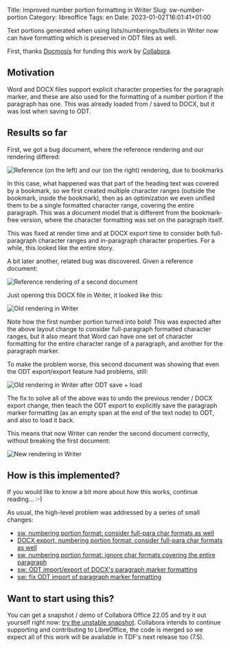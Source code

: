 Title: Improved number portion formatting in Writer
Slug: sw-number-portion
Category: libreoffice
Tags: en
Date: 2023-01-02T16:01:41+01:00

Text portions generated when using lists/numberings/bullets in Writer now can have formatting which
is preserved in ODT files as well.

First, thanks [Docmosis](https://www.docmosis.com/) for funding this work by
[Collabora](https://www.collaboraoffice.com/).

## Motivation

Word and DOCX files support explicit character properties for the paragraph marker, and these are
also used for the formatting of a number portion if the paragraph has one. This was already loaded
from / saved to DOCX, but it was lost when saving to ODT.

## Results so far

First, we got a bug document, where the reference rendering and our rendering differed:

![Reference (on the left) and our (on the right) rendering, due to bookmarks](https://share.vmiklos.hu/blog/sw-number-portion/sw-number-portion-1.png)

In this case, what happened was that part of the heading text was covered by a bookmark, so we first
created multiple character ranges (outside the bookmark, inside the bookmark), then as an
optimization we even unified them to be a single formatted character range, covering the entire
paragraph. This was a document model that is different from the bookmark-free version, where the
character formatting was set on the paragraph itself.

This was fixed at render time and at DOCX export time to consider both full-paragraph character
ranges and in-paragraph character properties. For a while, this looked like the entire story.

A bit later another, related bug was discovered. Given a reference document:

![Reference rendering of a second document](https://share.vmiklos.hu/blog/sw-number-portion/sw-number-portion-2-ref.png)

Just opening this DOCX file in Writer, it looked like this:

![Old rendering in Writer](https://share.vmiklos.hu/blog/sw-number-portion/sw-number-portion-3-import.png)

Note how the first number portion turned into bold! This was expected after the above layout change
to consider full-paragraph formatted character ranges, but it also meant that Word can have one
set of character formatting for the entire character range of a paragraph, and another for the
paragraph marker.

To make the problem worse, this second document was showing that even the ODT export/export feature
had problems, still:

![Old rendering in Writer after ODT save + load](https://share.vmiklos.hu/blog/sw-number-portion/sw-number-portion-4-odf.png)

The fix to solve all of the above was to undo the previous render / DOCX export change, then teach
the ODT export to explicitly save the paragraph marker formatting (as an empty span at the end of
the text node) to ODT, and also to load it back.

This means that now Writer can render the second document correctly, without breaking the first
document:

![New rendering in Writer](https://share.vmiklos.hu/blog/sw-number-portion/sw-number-portion-5-good.png)

## How is this implemented?

If you would like to know a bit more about how this works, continue reading... :-)

As usual, the high-level problem was addressed by a series of small changes:

<!-- s/\([^ ]\+\) \(.*\)/- [\2](https:\/\/git.libreoffice.org\/core\/commit\/\1)/g -->

- [sw, numbering portion format: consider full-para char formats as well](https://git.libreoffice.org/core/commit/e6907bc15cfa3c561d4aafbcc92eff291dc68cdd)
- [DOCX export, numbering portion format: consider full-para char formats as well](https://git.libreoffice.org/core/commit/dfba56830288b381eaaaf6b8f9454834301497db)
- [sw, numbering portion format: ignore char formats covering the entire paragraph](https://git.libreoffice.org/core/commit/585d440df98ff3b967c191908ac2d4b2f7e29326)
- [sw: ODT import/export of DOCX's paragraph marker formatting](https://git.libreoffice.org/core/commit/3998b98749739b2c499ffc4d83188e1034b66750)
- [sw: fix ODT import of paragraph marker formatting](https://git.libreoffice.org/core/commit/4634a27dd6f762168b3d7820326611b20b7d385c)

## Want to start using this?

You can get a snapshot / demo of Collabora Office 22.05 and try it out yourself right now: [try the
unstable snapshot](https://www.collaboraoffice.com/collabora-office-latest-snapshot/).  Collabora
intends to continue supporting and contributing to LibreOffice, the code is merged so we expect all
of this work will be available in TDF's next release too (7.5).
